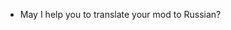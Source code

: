 - May I help you to translate your mod to Russian?
<!---
le0nlol/le0nlol is a ✨ special ✨ repository because its `README.md` (this file) appears on your GitHub profile.
You can click the Preview link to take a look at your changes.
--->

